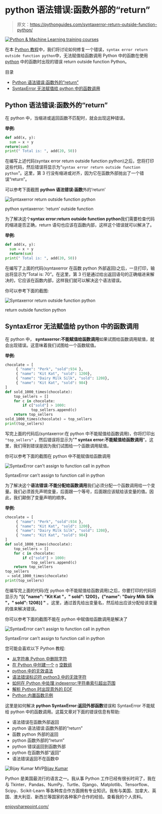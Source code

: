 # python 语法错误:函数外部的“return”

> 原文：<https://pythonguides.com/syntaxerror-return-outside-function-python/>

[![Python & Machine Learning training courses](img/49ec9c6da89a04c9f45bab643f8c765c.png)](https://sharepointsky.teachable.com/p/python-and-machine-learning-training-course)

在本 [Python 教程](https://pythonguides.com/python-download-and-installation/)中，我们将讨论如何修复一个错误，`syntax error return outside function python`中，无法赋值给函数调用 Python 中的函数在使用 [python](https://pythonguides.com/python-programming-for-the-absolute-beginner/) 中的函数时出现的错误 return outside function Python。

目录

[](#)

*   [Python 语法错误:函数外的“return”](#Python_syntaxerror_return_outside_function "Python syntaxerror: ‘return’ outside function")
*   [SyntaxError 无法赋值给 python 中的函数调用](#SyntaxError_cant_assign_to_function_call_in_python "SyntaxError can’t assign to function call in python")

## Python 语法错误:函数外的“return”

在 python 中，当缩进或返回函数不匹配时，就会出现这种错误。

**举例:**

```py
def add(x, y):
  sum = x + y
return(sum)
print(" Total is: ", add(20, 50))
```

在编写上述代码(syntax error return outside function python)之后，您将打印这些代码，然后错误将显示为“`syntax error return outside function python`”。这里，第 3 行没有缩进或对齐，因为它在函数外部抛出了一个错误“return”。

可以参考下面截图 **python 语法错误:函数**外的‘return’

![Syntaxerror return outside function python](img/377a54802f90871799d8e9f4f786e567.png "Syntaxerror return outside function python")

python syntaxerror: ‘return’ outside function

为了解决这个**syntax error:return outside function python**我们需要检查代码的缩进是否正确，return 语句也应该在函数内部，这样这个错误就可以解决了。

**举例:**

```py
def add(x, y):
  sum = x + y
  return(sum)
print(" Total is: ", add(20, 50))
```

在编写了上面的代码(syntaxerror 在函数 python 外部返回)之后，一旦打印，输出将显示为“Total is: 70”。在这里，第 3 行是通过给出返回语句的正确缩进来解决的，它应该在函数内部，这样我们就可以解决这个语法错误。

你可以参考下面的截图:

![Syntaxerror return outside function python](img/c3013dd396e253efe7989443dc35c7f0.png "Syntaxerror return outside function python 1")

return outside function python

## SyntaxError 无法赋值给 python 中的函数调用

在 python 中， **syntaxerror:不能赋值给函数调用**如果试图给函数调用赋值，就会出现错误。这意味着我们试图给一个函数赋值。

**举例:**

```py
chocolate = [
     { "name": "Perk", "sold":934 },
     { "name": "Kit Kat", "sold": 1200},
     { "name": "Dairy Milk Silk", "sold": 1208},
     { "name": "Kit Kat", "sold": 984}
]
def sold_1000_times(chocolate):
    top_sellers = []
    for c in chocolate:
        if c["sold"] > 1000:
            top_sellers.append(c)
    return top_sellers
sold_1000_times(chocolate) = top_sellers
print(top_sellers)
```

写完上面的代码后(syntaxerror:在 python 中不能赋值给函数调用)，你将打印出 `"top_sellers"` ，然后错误将显示为"**" syntax error:不能赋值给函数调用**"。这里，我们得到错误是因为我们试图给一个函数调用赋值。

你可以参考下面的截图在 python 中不能赋值给函数调用

![SyntaxError can't assign to function call in python](img/b38d464683f45470c9bc5161ab0ceace.png "SyntaxError cant assign to function call in python")

SyntaxError can’t assign to function call in python

为了解决这个**语法错误:不能分配给函数调用**我们必须分配一个函数调用给一个变量。我们必须首先声明变量，后面跟一个等号，后面跟应该赋给该变量的值。因此，我们颠倒了变量声明的顺序。

**举例:**

```py
chocolate = [
     { "name": "Perk", "sold":934 },
     { "name": "Kit Kat", "sold": 1200},
     { "name": "Dairy Milk Silk", "sold": 1208},
     { "name": "Kit Kat", "sold": 984}
]
def sold_1000_times(chocolate):
    top_sellers = []
    for c in chocolate:
        if c["sold"] > 1000:
            top_sellers.append(c)
    return top_sellers
top_sellers
 = sold_1000_times(chocolate)
print(top_sellers)
```

在编写完上面的代码(在 python 中不能赋值给函数调用)之后，你要打印的代码将显示为 **"[{ "name": "Kit Kat "，" sold": 1200}，{"name": "Dairy Milk Silk "，" sold": 1208}] "** 。这里，通过首先给出变量名，然后给出应该分配给该变量的值来解决错误。

你可以参考下面的截图不能在 python 中赋值给函数调用是解决了

![SyntaxError can't assign to function call in python](img/517172a874c3a27ff1d7f11b8b18f23d.png "SyntaxError cant assign to function call in python 1")

SyntaxError can’t assign to function call in python

您可能会喜欢以下 Python 教程:

*   [从字符串 Python 中删除字符](https://pythonguides.com/remove-character-from-string-python/)
*   [在 Python 中创建一个](https://pythonguides.com/create-an-empty-array-in-python/) [n](https://pythonguides.com/create-an-empty-array-in-python/) [空数组](https://pythonguides.com/create-an-empty-array-in-python/)
*   [python 中的无效语法](https://pythonguides.com/invalid-syntax-in-python/)
*   [语法错误标识符 python3 中的无效字符](https://pythonguides.com/syntaxerror-invalid-character-in-identifier-python3/)
*   [如何在 Python 中处理 indexerror:字符串索引超出范围](https://pythonguides.com/indexerror-string-index-out-of-range-python/)
*   [解析 Python 时出现意外的 EOF](https://pythonguides.com/unexpected-eof-python/)
*   [Python 内置函数示例](https://pythonguides.com/python-built-in-functions/)

这里是如何解决 **python SyntaxError:返回外部函数**错误和 SyntaxError 不能赋给 python 中的函数调用。这篇文章对下面的错误信息有帮助:

*   语法错误在函数外部返回
*   python 语法错误:函数外部的“return”
*   函数 python 外部的返回
*   python 函数外部的“return”
*   python 错误返回到函数外部
*   python 在函数外部“返回”
*   语法错误返回不在函数中

![Bijay Kumar MVP](img/9cb1c9117bcc4bbbaba71db8d37d76ef.png "Bijay Kumar MVP")[Bijay Kumar](https://pythonguides.com/author/fewlines4biju/)

Python 是美国最流行的语言之一。我从事 Python 工作已经有很长时间了，我在与 Tkinter、Pandas、NumPy、Turtle、Django、Matplotlib、Tensorflow、Scipy、Scikit-Learn 等各种库合作方面拥有专业知识。我有与美国、加拿大、英国、澳大利亚、新西兰等国家的各种客户合作的经验。查看我的个人资料。

[enjoysharepoint.com/](https://enjoysharepoint.com/)[](https://www.facebook.com/fewlines4biju "Facebook")[](https://www.linkedin.com/in/fewlines4biju/ "Linkedin")[](https://twitter.com/fewlines4biju "Twitter")